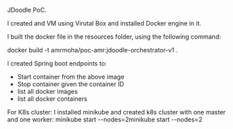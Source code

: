 JDoodle PoC.

I created and VM using Virutal Box and installed Docker engine in it.

I built the docker file in the resources folder, using the following command:

docker build -t amrmoha/poc-amr:jdoodle-orchestrator-v1 .

I created Spring boot endpoints to:
- Start container from the above image
- Stop container given the container ID
- list all docker images
- list all docker containers


For K8s cluster:
I installed minikube and created k8s cluster with one master and one worker:
minikube start --nodes=2minikube start --nodes=2
